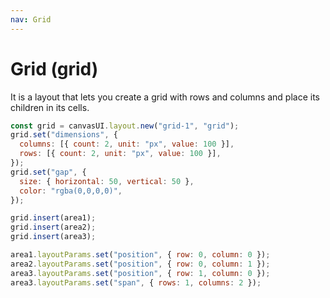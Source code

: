 ```yaml
---
nav: Grid
---
```


# Grid (grid)

It is a layout that lets you create a grid with rows and columns and place its children in its cells.

```javascript
const grid = canvasUI.layout.new("grid-1", "grid");
grid.set("dimensions", {
  columns: [{ count: 2, unit: "px", value: 100 }],
  rows: [{ count: 2, unit: "px", value: 100 }],
});
grid.set("gap", {
  size: { horizontal: 50, vertical: 50 },
  color: "rgba(0,0,0,0)",
});

grid.insert(area1);
grid.insert(area2);
grid.insert(area3);

area1.layoutParams.set("position", { row: 0, column: 0 });
area2.layoutParams.set("position", { row: 0, column: 1 });
area3.layoutParams.set("position", { row: 1, column: 0 });
area3.layoutParams.set("span", { rows: 1, columns: 2 });
```

